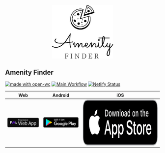<p align="center">
  <img width="200" src="./public/assets/amenity-finder-logo.png"></img>
</p>

## Amenity Finder

[![made with open-wc](https://img.shields.io/badge/made%20with-open--wc-%23217ff9?style=flat-square)](https://open-wc.org)
[![Main Workflow](https://img.shields.io/github/workflow/status/inventage/amenity-finder/Main%20Workflow?style=flat-square)](https://github.com/inventage/amenity-finder/actions?query=workflow%3A"Main+Workflow")
[![Netlify Status](https://img.shields.io/netlify/e732c41c-04ee-4aed-92f0-a9c2f284c873?style=flat-square)](https://app.netlify.com/sites/amenity-finder/deploys)

| Web                                                                                   | Android                                                                                                                                   | iOS                                                                                                                |
| ------------------------------------------------------------------------------------- | ----------------------------------------------------------------------------------------------------------------------------------------- | ------------------------------------------------------------------------------------------------------------------ |
| [<img src="resources/pwa-badge.png" width="169">](https://amenity-finder.netlify.app) | [<img src="resources/google-play-badge.png" width="169">](https://play.google.com/store/apps/details?id=com.inventage.amenity_finder.twa) | [<img src="resources/appstore-badge.png" height="149">](https://apps.apple.com/us/app/amenity-finder/id1585945027) |
